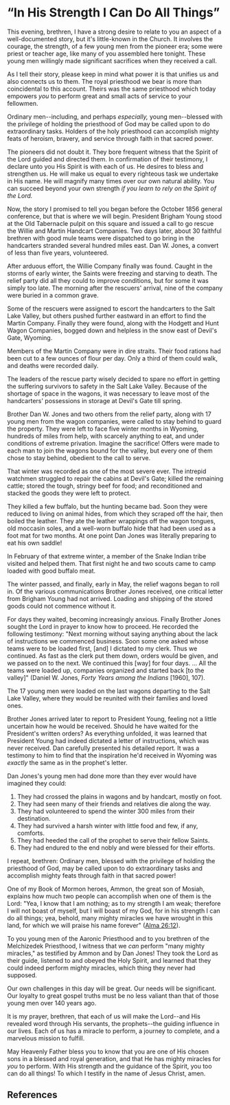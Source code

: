# “In His Strength I Can Do All Things”

This evening, brethren, I have a strong desire to relate to you an aspect of a
well-documented story, but it's little-known in the Church. It involves the
courage, the strength, of a few young men from the pioneer era; some were
priest or teacher age, like many of you assembled here tonight. These young
men willingly made significant sacrifices when they received a call.

As I tell their story, please keep in mind what power it is that unifies us
and also connects us to them. The royal priesthood we bear is more than
coincidental to this account. Theirs was the same priesthood which today
empowers _you_ to perform great and small acts of service to your fellowmen.

Ordinary men--including, and perhaps _especially,_ young men--blessed with the
privilege of holding the priesthood of God may be called upon to do
extraordinary tasks. Holders of the holy priesthood can accomplish mighty
feats of heroism, bravery, and service through faith in that sacred power.

The pioneers did not doubt it. They bore frequent witness that the Spirit of
the Lord guided and directed them. In confirmation of their testimony, I
declare unto you His Spirit is with each of us. He desires to bless and
strengthen us. He will make us equal to every righteous task we undertake in
His name. He will magnify many times over our own natural ability. You can
succeed beyond your own strength _if you learn to rely on the Spirit of the
Lord._

Now, the story I promised to tell you began before the October 1856 general
conference, but that is where we will begin. President Brigham Young stood at
the Old Tabernacle pulpit on this square and issued a call to go rescue the
Willie and Martin Handcart Companies. Two days later, about 30 faithful
brethren with good mule teams were dispatched to go bring in the handcarters
stranded several hundred miles east. Dan W. Jones, a convert of less than five
years, volunteered.

After arduous effort, the Willie Company finally was found. Caught in the
storms of early winter, the Saints were freezing and starving to death. The
relief party did all they could to improve conditions, but for some it was
simply too late. The morning after the rescuers' arrival, nine of the company
were buried in a common grave.

Some of the rescuers were assigned to escort the handcarters to the Salt Lake
Valley, but others pushed further eastward in an effort to find the Martin
Company. Finally they were found, along with the Hodgett and Hunt Wagon
Companies, bogged down and helpless in the snow east of Devil's Gate, Wyoming.

Members of the Martin Company were in dire straits. Their food rations had
been cut to a few ounces of flour per day. Only a third of them could walk,
and deaths were recorded daily.

The leaders of the rescue party wisely decided to spare no effort in getting
the suffering survivors to safety in the Salt Lake Valley. Because of the
shortage of space in the wagons, it was necessary to leave most of the
handcarters' possessions in storage at Devil's Gate till spring.

Brother Dan W. Jones and two others from the relief party, along with 17 young
men from the wagon companies, were called to stay behind to guard the
property. They were left to face five winter months in Wyoming, hundreds of
miles from help, with scarcely anything to eat, and under conditions of
extreme privation. Imagine the sacrifice! Offers were made to each man to join
the wagons bound for the valley, but every one of them chose to stay behind,
obedient to the call to serve.

That winter was recorded as one of the most severe ever. The intrepid watchmen
struggled to repair the cabins at Devil's Gate; killed the remaining cattle;
stored the tough, stringy beef for food; and reconditioned and stacked the
goods they were left to protect.

They killed a few buffalo, but the hunting became bad. Soon they were reduced
to living on animal hides, from which they scraped off the hair, then boiled
the leather. They ate the leather wrappings off the wagon tongues, old
moccasin soles, and a well-worn buffalo hide that had been used as a foot mat
for two months. At one point Dan Jones was literally preparing to eat his own
saddle!

In February of that extreme winter, a member of the Snake Indian tribe visited
and helped them. That first night he and two scouts came to camp loaded with
good buffalo meat.

The winter passed, and finally, early in May, the relief wagons began to roll
in. Of the various communications Brother Jones received, one critical letter
from Brigham Young had not arrived. Loading and shipping of the stored goods
could not commence without it.

For days they waited, becoming increasingly anxious. Finally Brother Jones
sought the Lord in prayer to know how to proceed. He recorded the following
testimony: "Next morning without saying anything about the lack of
instructions we commenced business. Soon some one asked whose teams were to be
loaded first, [and] I dictated to my clerk. Thus we continued. As fast as the
clerk put them down, orders would be given, and we passed on to the next. We
continued this [way] for four days. ... All the teams were loaded up, companies
organized and started back [to the valley]" (Daniel W. Jones, _Forty Years
among the Indians_ [1960], 107).

The 17 young men were loaded on the last wagons departing to the Salt Lake
Valley, where they would be reunited with their families and loved ones.

Brother Jones arrived later to report to President Young, feeling not a little
uncertain how he would be received. Should he have waited for the President's
written orders? As everything unfolded, it was learned that President Young
had indeed dictated a letter of instructions, which was never received. Dan
carefully presented his detailed report. It was a testimony to him to find
that the inspiration he'd received in Wyoming was _exactly_ the same as in the
prophet's letter.

Dan Jones's young men had done more than they ever would have imagined they
could:

  1. They had crossed the plains in wagons and by handcart, mostly on foot. 
  2. They had seen many of their friends and relatives die along the way. 
  3. They had volunteered to spend the winter 300 miles from their destination. 
  4. They had survived a harsh winter with little food and few, if any, comforts. 
  5. They had heeded the call of the prophet to serve their fellow Saints. 
  6. They had endured to the end nobly and were blessed for their efforts. 

I repeat, brethren: Ordinary men, blessed with the privilege of holding the
priesthood of God, may be called upon to do extraordinary tasks and accomplish
mighty feats through faith in that sacred power!

One of my Book of Mormon heroes, Ammon, the great son of Mosiah, explains how
much two people can accomplish when one of them is the Lord: "Yea, I know that
I am nothing; as to my strength I am weak; therefore I will not boast of
myself, but I will boast of my God, for in his strength I can do all things;
yea, behold, many mighty miracles we have wrought in this land, for which we
will praise his name forever" ([Alma
26:12](/scriptures/bofm/alma/26.12?lang=eng#11)).

To you young men of the Aaronic Priesthood and to you brethren of the
Melchizedek Priesthood, I witness that we _can_ perform "many mighty
miracles," as testified by Ammon and by Dan Jones! They took the Lord as their
guide, listened to and obeyed the Holy Spirit, and learned that they could
indeed perform mighty miracles, which thing they never had supposed.

Our own challenges in this day will be great. Our needs will be significant.
Our loyalty to great gospel truths must be no less valiant than that of those
young men over 140 years ago.

It is my prayer, brethren, that each of us will make the Lord--and His
revealed word through His servants, the prophets--the guiding influence in our
lives. Each of us has a miracle to perform, a journey to complete, and a
marvelous mission to fulfill.

May Heavenly Father bless you to know that you are one of His chosen sons in a
blessed and royal generation, and that He has mighty miracles for _you_ to
perform. With His strength and the guidance of the Spirit, you too can do all
things! To which I testify in the name of Jesus Christ, amen.

## References


